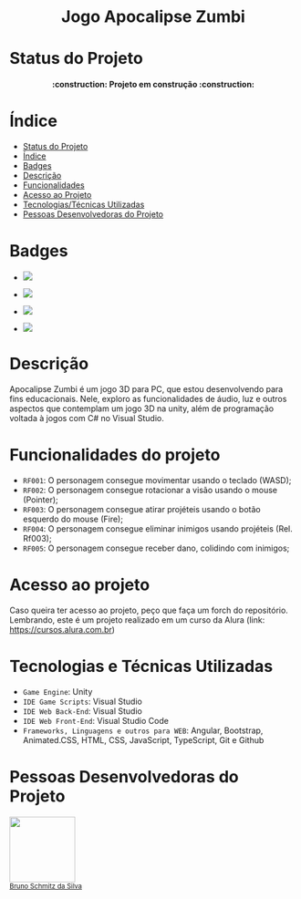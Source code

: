# <h1 align="center">Jogo Apocalipse Zumbi</h1>

# Status do Projeto
<h4 align="center"> 
    :construction:  Projeto em construção  :construction:
</h4>

# Índice 
* [Status do Projeto](#status-do-projeto)
* [Índice](#índice)
* [Badges](#badges)
* [Descrição](#descrição)
* [Funcionalidades](#funcionalidades-do-projeto)
* [Acesso ao Projeto](#acesso-ao-projeto)
* [Tecnologias/Técnicas Utilizadas](#tecnologias-e-técnicas-utilizadas)
* [Pessoas Desenvolvedoras do Projeto](#pessoas-desenvolvedoras-do-projeto)

# Badges

<ul>
 <li>
  <p align="start">
   <img loading="lazy" src="http://img.shields.io/static/v1?label=Released%20Date&message=October%202024&color=green&style=for-the-badge"/>
  </p>
 </li>
 <li>
  <p align="start">
   <img loading="lazy" src="http://img.shields.io/static/v1?label=Game%20Engine&message=Unity&color=blue&style=for-the-badge"/>
  </p>
 </li>
 <li>
  <p align="start">
   <img loading="lazy" src="http://img.shields.io/static/v1?label=Game%20Lang.&message=CSharp&color=violet&style=for-the-badge"/>
  </p>
 </li>
 <li>
  <p align="start">
   <img loading="lazy" src="http://img.shields.io/static/v1?label=Web%20Page%20Lang&message=TS&color=009EDB&style=for-the-badge"/>
  </p>
 </li>
</ul>

# Descrição

<p align="start">Apocalipse Zumbi é um jogo 3D para PC, que estou desenvolvendo para fins educacionais. Nele, exploro as funcionalidades de áudio, luz e outros aspectos que contemplam um jogo 3D na unity, além de programação voltada à jogos com C# no Visual Studio.</p>

# Funcionalidades do projeto

- `RF001`: O personagem consegue movimentar usando o teclado (WASD);
- `RF002`: O personagem consegue rotacionar a visão usando o mouse (Pointer);
- `RF003`: O personagem consegue atirar projéteis usando o botão esquerdo do mouse (Fire);
- `RF004`: O personagem consegue eliminar inimigos usando projéteis (Rel. Rf003);
- `RF005`: O personagem consegue receber dano, colidindo com inimigos;

# Acesso ao projeto

Caso queira ter acesso ao projeto, peço que faça um forch do repositório. Lembrando, este é um projeto realizado em um curso da Alura (link: https://cursos.alura.com.br)

# Tecnologias e Técnicas Utilizadas

- `Game Engine`: Unity
- `IDE Game Scripts`: Visual Studio
- `IDE Web Back-End`: Visual Studio
- `IDE Web Front-End`: Visual Studio Code
- `Frameworks, Linguagens e outros para WEB`: Angular, Bootstrap, Animated.CSS, HTML, CSS, JavaScript, TypeScript, Git e Github

# Pessoas Desenvolvedoras do Projeto

<img loading="lazy" src="https://avatars.githubusercontent.com/u/85579710?v=4" width=115><br><sub><a href="https://github.com/BrunoSchmitz4">Bruno Schmitz da Silva</sub>
